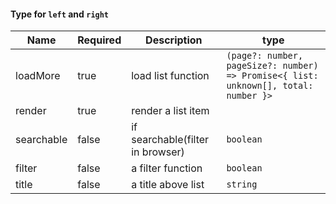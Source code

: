 #### Type for `left` and `right`
| Name       | Required | Description                      | type                                                                                |
|------------|----------|----------------------------------|-------------------------------------------------------------------------------------|
| loadMore   | true     | load list function               | `(page?: number, pageSize?: number) => Promise<{ list: unknown[], total: number }>` |
| render     | true     | render a list item               |                                                                                     |
| searchable | false    | if searchable(filter in browser) | `boolean`                                                                           |
| filter     | false    | a filter function                | `boolean`                                                                           |
| title      | false    | a title above list               | `string`                                                                            |
